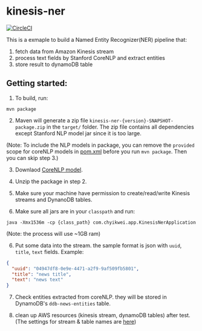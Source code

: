 # kinesis-ner

[![CircleCI](https://circleci.com/gh/chyikwei/kinesis-ner.svg?style=svg)](https://circleci.com/gh/chyikwei/kinesis-ner)

This is a exmaple to build a Named Entity Recognizer(NER) pipeline that:

1. fetch data from Amazon Kinesis stream
2. process text fields by Stanford CoreNLP and extract entities
3. store result to dynamoDB table

Getting started:
----------------

1. To build, run:
```
mvn package
```

2. Maven will generate a zip file `kinesis-ner-{version}-SNAPSHOT-package.zip` in the `target/` folder. The zip file contains all dependencies except Stanford NLP model jar since it is too large.

(Note: To include the NLP models in package, you can remove the `provided` scope for coreNLP models in [pom.xml](https://github.com/chyikwei/kinesis-ner/blob/master/pom.xml#L49) before you run `mvn package`. Then you can skip step 3.)

3. Downlaod [CoreNLP model](https://stanfordnlp.github.io/CoreNLP/download.html).

4. Unzip the package in step 2.

4. Make sure your machine have permission to create/read/write Kinesis streams and DynanoDB tables.

5. Make sure all jars are in your `classpath` and run:
```
java -Xmx1536m -cp {class_path} com.chyikwei.app.KinesisNerApplication
```
(Note: the process will use ~1GB ram)

6. Put some data into the stream. the sample format is json with `uuid`, `title`, `text` fields. Example:
```json
{
  "uuid": "04947df8-0e9e-4471-a2f9-9af509fb5801",
  "title": "news title",
  "text": "news text"
}
```

7. Check entities extracted from coreNLP. they will be stored in DynamoDB's `ddb-news-entities` table.

8. clean up AWS resources (kinesis stream, dynamoDB tables) after test. (The settings for stream & table names are [here](https://github.com/chyikwei/kinesis-ner/blob/master/src/main/java/com/chyikwei/app/KinesisNerApplication.java#L31-L36)) 
